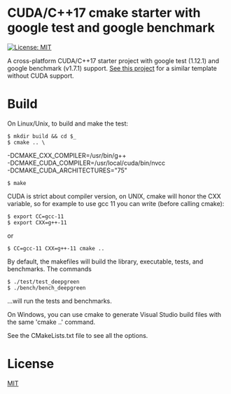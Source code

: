 # CUDA/C++17 cmake starter with google test and google benchmark
[![License: MIT](https://img.shields.io/badge/License-MIT-blue.svg)](https://opensource.org/licenses/MIT)

A cross-platform CUDA/C++17 starter project with google test (1.12.1) and
google benchmark (v1.7.1) support. [See this
project](https://github.com/PhDP/cmake-gtest-gbench-starter) for a similar
template without CUDA support.

# Build

On Linux/Unix, to build and make the test:

    $ mkdir build && cd $_
    $ cmake .. \
-DCMAKE_CXX_COMPILER=/usr/bin/g++ \
-DCMAKE_CUDA_COMPILER=/usr/local/cuda/bin/nvcc \
-DCMAKE_CUDA_ARCHITECTURES="75"


    $ make

CUDA is strict about compiler version, on UNIX, cmake will honor the CXX
variable, so for example to use gcc 11 you can write (before calling cmake):

    $ export CC=gcc-11
    $ export CXX=g++-11

or

    $ CC=gcc-11 CXX=g++-11 cmake ..

By default, the makefiles will build the library, executable, tests, and
benchmarks. The commands

    $ ./test/test_deepgreen
    $ ./bench/bench_deepgreen

...will run the tests and benchmarks.

On Windows, you can use cmake to generate Visual Studio build files with the
same 'cmake ..' command.

See the CMakeLists.txt file to see all the options.

# License

[MIT](http://opensource.org/licenses/MIT)

